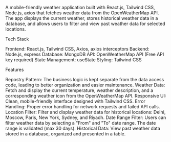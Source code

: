 A mobile-friendly weather application built with React.js, Tailwind CSS, Node.js, axios that fetches weather data from the OpenWeatherMap API. The app displays the current weather, stores historical weather data in a database, and allows users to filter and view past weather data for selected locations.

Tech Stack

Frontend: React.js, Tailwind CSS, Axios, axios interceptors Backend: Node.js, express Database: MongoDB API: OpenWeatherMap API (Free API key required) State Management: useState Styling: Tailwind CSS

Features

Repostry Pattern: The business logic is kept separate from the data access code, leading to better organization and easier maintenance. Weather Data: Fetch and display the current temperature, weather description, and a corresponding weather icon from the OpenWeatherMap API. Responsive UI: Clean, mobile-friendly interface designed with Tailwind CSS. Error Handling: Proper error handling for network requests and failed API calls. Location Filter: Filter and display weather data for historical locations: Delhi, Moscow, Paris, New York, Sydney, and Riyadh. Date Range Filter: Users can filter weather data by selecting a "From" and "To" date range. The date range is validated (max 30 days). Historical Data: View past weather data stored in a database, organized and presented in a table.